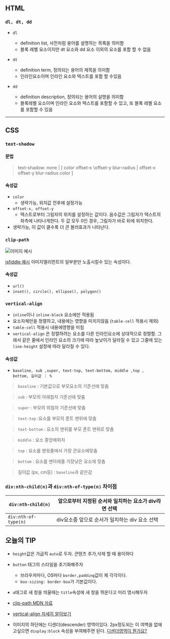 ## HTML

### <code>dl, dt, dd</code>

- <code>dl</code>
	- definition list, 사전처럼 용어를 설명하는 목록을 의미함
	- 블록 레벨 요소이지만 dt 요소와 dd 요소 이외의 요소를 포함 할 수 없음

- <code>dt</code>
	- definition term, 정의되는 용어의 제목을 의미함
	- 인라인요소이며 인라인 요소와 텍스트를 포함 할 수있음
- <code>dd</code>	
	- definition description, 정의되는 용어의 설명을 의미함
	- 블록레벨 요소이며 인라인 요소와 텍스트를 포함할 수 있고, 또 블록 레벨 요소를 포함할 수 있음
 
---
## CSS

### <code>text-shadow</code>
#### 문법
>text-shadow: none | [ color offset-x \offset-y blur-radius | offset-x offset-y blur-radius color ]
#### 속성값
- <code>color</code> 
	- 생략가능, 위치값 전후에 설정가능
- <code>offset-x, offset-y</code>
	- 텍스트로부터 그림자의 위치를 설정하는 값이다. 음수값은 그림자가 텍스트의 좌측에 나타나게한다. 두 값 모두 0인 경우, 그림자가 바로 뒤에 위치한다.
- 생략가능, 이 값이 클수록 더 큰 블러효과가 나타난다.
### <code>clip-path</code>
![이미지 예시](https://mblogthumb-phinf.pstatic.net/20160705_112/love_junim_1467649950605TwhDN_JPEG/clip-visual.jpg?type=w2)

[jsfiddle 예시](http://jsfiddle.net/davidThomas/36tg0one/)
이미지엘리먼트의 일부분만 노출시킬수 있는 속성이다. 
#### 속성값
- <code>url()</code>
- <code>inset(), circle(), ellipse(), polygon()</code>


### <code>vertical-align</code> 
 - <code>inline</code>이나 <code>inline-block</code> 요소에만 적용됨
 - 요소자체만을 정렬하고, 내용에는 영향을 미치지않음 (<code>table-cell</code> 적용시 제외)
 - <code>table-cell</code> 적용시 내용에영향을 미침
 - <code>vertical-align</code> 은 정렬하려는 요소를 다른 인라인요소에 상대적으로 정렬함. 그래서 같은 줄에서 인라인 요소의 크기에 따라 높낮이가 달라질 수 있고 그줄에 있는 <code>line-height</code> 설정에 따라 달라질 수 있다.

#### 속성값
- <code>baseline, sub ,super, text-top, text-bottom, middle ,top , bottom, 길이값 ｜ % </code>

><code>baseline</code> : 기본값으로 부모요소의 기준선에 맞춤 

><code>sub</code> : 부모의 아래첨자 기준선에 맞춤

><code>super</code> : 부모의 위첨자 기준선에 맞춤

><code>text-top</code> :요소를 부모의 폰트 맨위에 맞춤

><code>text-bottom</code> :  요소의 맨위를 부모 폰트 맨위로 맞춤

><code>middle</code> : 요소 중앙에위치

><code>top</code> : 요소를 맨윗줄에서 가장 큰요소에맞춤

><code>bottom</code> : 요소를 맨아래줄 가장낮은 요소에 맞춤

>길이값 (px, cm등) : <code>baseline</code>과 같은감


### <code>div:nth-child(n)</code>과 <code>div:nth-of-type(n)</code> 차이점
|  <code>div:nth-child(n)</code> | 앞으로부터 지정된 순서와  일치하는 요소가 div라면 선택|
|---|---|
|  <code>div:nth-of-type(n)</code> | div요소중 앞으로 순서가 일치하는 div 요소 선택  |


## 오늘의 TIP
- <code>height</code>값은 가급적 <code>auto</code>로 두자. 콘텐츠 추가,삭제 할 때 용이하다
- <code>button</code> 태그의 스타일을 초기화해주자
	- 브라우저마다, OS마다 <code>border,padding</code>값이 제 각각이다.
	- <code>box-sizing: border-box</code>가 기본값이다.
- <code>a</code>태그로 새 창을 띄울때는 <code>title</code>속성에 새 창을 뛰운다고 미리 명시해두자

- [clip-path MDN 자료](https://developer.mozilla.org/ko/docs/Web/CSS/clip-path)
- [vertical-align 자세히 알아보기](http://aboooks.tistory.com/171)
- 이미지의 하단에는 디센더(descender) 영역이있다. 2px정도되는 이 여백을 없에고싶으면 <code>display:block</code> 속성을 부여해주면 된다.
 [디센더영역이 뭔가요?](http://aboooks.tistory.com/193)